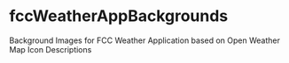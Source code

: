 # fccWeatherAppBackgrounds
Background Images for FCC Weather Application based on Open Weather Map Icon Descriptions
